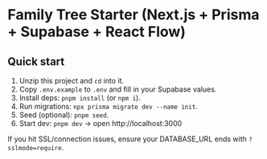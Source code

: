# Family Tree Starter (Next.js + Prisma + Supabase + React Flow)

## Quick start
1) Unzip this project and `cd` into it.
2) Copy `.env.example` to `.env` and fill in your Supabase values.
3) Install deps: `pnpm install` (or `npm i`).
4) Run migrations: `npx prisma migrate dev --name init`.
5) Seed (optional): `pnpm seed`.
6) Start dev: `pnpm dev` → open http://localhost:3000

If you hit SSL/connection issues, ensure your DATABASE_URL ends with `?sslmode=require`.
